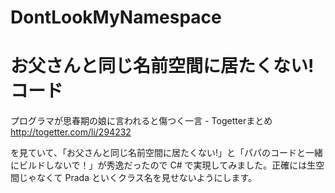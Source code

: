 DontLookMyNamespace
===================

# お父さんと同じ名前空間に居たくない! コード

プログラマが思春期の娘に言われると傷つく一言 - Togetterまとめ
http://togetter.com/li/294232

を見ていて、「お父さんと同じ名前空間に居たくない!」と「パパのコードと一緒にビルドしないで！」が秀逸だったので C# で実現してみました。正確には生空間じゃなくて Prada といくクラス名を見せないようにします。

